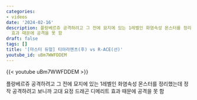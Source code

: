 ```yaml
---
categories:
- videos
date: '2024-02-16'
description: 플랑베르쥬 공격하려고 그 전에 묘지에 있는 1레벨인 화염속성 몬스터를 정리했는데 정작 공격하려고 보니까 고대 요정 드래곤 디메리트
  효과 때문에 공격을 못 함
draft: false
tags: []
title: '[마스터 듀얼] 티아라멘츠(후) vs R-ACE(선)'
youtube_id: uBm7WWFDDEM
---
```



{{< youtube uBm7WWFDDEM >}}

플랑베르쥬 공격하려고 그 전에 묘지에 있는 1레벨인 화염속성 몬스터를 정리했는데 정작 공격하려고 보니까 고대 요정 드래곤 디메리트 효과 때문에 공격을 못 함